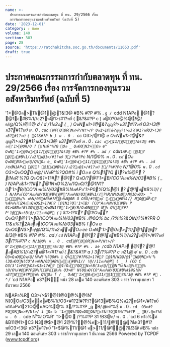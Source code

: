 ```yaml
---
name: >-
  ประกาศคณะกรรมการกำกับตลาดทุน ที่ ทน. 29/2566 เรื่อง
  การจัดการกองทุนรวมอสังหาริมทรัพย์ (ฉบับที่ 5)
date: '2023-12-01'
category: ง พิเศษ
volume: 140
section: 303
page: 28
source: 'https://ratchakitcha.soc.go.th/documents/11653.pdf'
draft: true
---
```


# ประกาศคณะกรรมการกำกับตลาดทุน ที่ ทน. 29/2566 เรื่อง การจัดการกองทุนรวมอสังหาริมทรัพย์ (ฉบับที่ 5)

'1>@0ค>11/@1ํ@?&!3@ #B% #?P #% . `g / `cdd N1APอ @1? @1อ#B%1//อ2?ห@1>/#1?พ0์ ( &?&#?P c ) อ@0?0อํ@%@!@/ค/@/Q%/@!1@ _d / d /11ค2อ ( _ ) OหNพ1>1@&?ญญ?!>ห3?#1?พ0์ O3>!3@ ห3?#1?พ0์ พ . 0 . `cac @POORNพ>P/N!>/P 0พ1>1@&?ญญ?!>ห3?#1?พ0์O3>!3@ ห3?#1?พ0์ ( &?&#?P b ) พ . 0 . `cc_ O3>/@!1@ __e OหNพ1>1@&?ญญ?!>ห3?#1?พ0์O3>!3@ ห3?#1?พ0์ พ . 0 . `cac ค>11/@1ํ@?&!3@ #B% ออ'1>@0R/O ? !NอR'%?Q Oอ _ QหO0N3>Oอ e^ OหN'1>@0ค>11/@1ํ@?&!3@ #B% #?P #% . ad / `cd` N1APอ @1? @1อ#B%1//อ2?ห@1>/#1?พ0์ 3/?%#?P `c N/1@0% พ . 0 . `cd` Oอ ` QหO0N3>ค/@/Q%Oอ e_ OหN'1>@0ค>11/@1ํ@?&!3@ #B% #?P #% . ad / `cd` N1APอ @1? @1อ#B%1//อ2?ห@1>/#1?พ0์ 3/?%#?P `c N/1@0% พ . 0 . `cd` O3>QหOQOค/@/ !NอR'%?QO#% ì Oอ e_ Q%1?Q 1?ห%@P ? !NอR'%?Q QหO&1>1?#? @1? QหO/?@1'1>B/(CO"Aอห%N/03#B% ( _ ) N/APอ&1>1?#? @1NหO%2/ค/1QหO/?@1N1?0'1>B/(CO"Aอห%N/03#B%NพAPอ'1>P0%์Q%@1 ? @1อ#B%1// ( ` ) N/APอ(CO"Aอห%N/03#B%@P"Aอห%N/03#B%1//?%R/N%Oอ0/N@1Oอ03> _^ อํ@%/% ห%N/03#B%#?Pํ@ห%N@0R O O3O/#?Qห/ ออ#B%1// NO@APอ?%#ํ@ห%?2AออQหO&1>1?#? @1N1?0'1>B/ (CO"Aอห%N/03#B% P 01>&BNห!B(3Q%@1อQหON1?0'1>B/R/Oอ0N@? N% Q%1?#?P'1@Nห!B!@//11คห%@P ( ` ) &1>1?#? @1!Oอ? QหO/?@1'1>B/(CO"Aอห%N/03#B% .@0Q% bc /?%%?&O!N/?%#?PR O 1?&ห%?2Aออ(CO"Aอห%N/03#B% î Oอ a QหO0N3>ค/@/Q%/11ค2ออOอ ee OหN'1>@0ค>11/@1ํ@?&!3@ #B% #?P #% . ad / `cd` N1APอ @1? @1อ#B%1//อ2?ห@1>/#1?พ0์ 3/?%#?P `c N/1@0% พ . 0 . `cd` @POORNพ>P/N!>/P 0'1>@0ค>11/@1ํ@?&!3@ #B% #?P #% . ae / `cdb N1APอ @1? @1 อ#B%1//อ2?ห@1>/#1?พ0์ ( &?&#?P a ) 3/?%#?P c พ21.@ค/ พ . 0 . `cdb O3>QหOQOค/@/!NอR'%?QO#% ì Q%1?#?P&1>1?#? @1R/N2@/@1"N@0N>%'ั%(3QหOON(CO"Aอห%N/03#B%ออ#B%1// !@//11คห%@P ( _ ) (CO C O3(3'1>P0%์O3>&1>1?#? @1!Oอ?QONห!B(3ค/@/ํ@N'็%!Nอ2ํ@%?@% !@/O%/#@#?P2ํ@%?@%ํ@ห% O3>N'ิ N(0QหO(CO"Aอห%N/03#B%#1@&!@/ห3?N์#?Pํ@ห% Q%Oอ f / _ OหN'1>@0ค>11/@1ํ@?&!3@ #B% #?P # . `^ / `cd_ N1APอ ห3?N์ หน้า 28 เลม 140 ตอนพิเศษ 303 ง ราชกิจจานุเบกษา 1 ธันวาคม 2566

NAPอ%R O3>/>$?@11@0@%@1N'ิ N(0Oอ/C3ออ#B%1//O3>#1?2!์#?P/?@13#B%Q%อ2?ห@1>/#1?พ0์ ห1AอPค121O@พAQ%@% 3/?%#?P _g B/.@พ?%$์ พ . 0 . `cd_ O3>#?POORNพ>P/N!>/ î Oอ b '1>@0%?QQหOQO&?ค?&!?QO!N/?%#?P _ B/.@พ?%$์ พ . 0 . `cde N'็%!O%R' '1>@0  /?%#?P 31 !B3@ค/ พ . 0 . `cd 6 พ1อ%ค์ &B11@!1>C3 N3@$>@1 2ํ@%?@%ค>11/@1ํ@?&ห3?#1?พ0์O3>!3@ ห3?#1?พ0์ '1>$@%11/@1 ค>11/@1ํ@?&!3@ #B% หน้า 29 เลม 140 ตอนพิเศษ 303 ง ราชกิจจานุเบกษา 1 ธันวาคม 2566 Powered by TCPDF (www.tcpdf.org)
